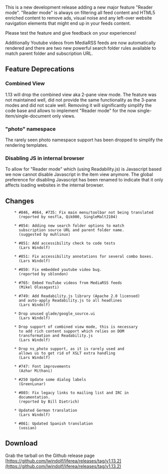 This is a new development release adding a new major feature "Reader mode".
"Reader mode" is always on filtering all feed content and HTML5 enriched content
to remove ads, visual noise and any left-over website navigation elements that
might end up in your feeds content.

Please test the feature and give feedback on your experiences!

Additionally Youtube videos from MediaRSS feeds are now automatically
rendered and there are two new powerful search folder rules available to match
parent folder and subscription URL.

## Feature Deprecations

### Combined View

1.13 will drop the combined view aka 2-pane view mode. The feature was not
maintained well, did not provide the same functionality as the 3-pane modes and
did not scale well. Removing it will significantly simplify the code base and allows
to implement "Reader mode" for the now single-item/single-document only views. 

### "photo" namespace

The rarely seen photo namespace support has been dropped to simplify the 
rendering templates.

### Disabling JS in internal browser

To allow for "Reader mode" which (using Readability.js) is Javascript based
we now cannot disable Javascript in the item view anymore. The global preference
for disabling Javascript has been renamed to indicate that it only affects loading
websites in the internal browser.

## Changes

        * #846, #864, #735: Fix main menu/toolbar not being translated
          (reported by nesfla, Qik000, SingleMalt2104)

        * #854: Adding new search folder options to match
          subscription source URL and parent folder name.
          (suggested by muhlinux)

        * #851: Add accessibility check to code tests
          (Lars Windolf)

        * #851: Fix accessibility annotations for several combo boxes.
          (Lars Windolf)

        * #850: Fix embedded youtube video bug.
          (reported by sblondon)

        * #765: Embed YouTube videos from MediaRSS feeds
          (Mikel Olasagasti)

        * #749: Add Readability.js library (Apache 2.0 licensed)
          and auto-apply Readability.js to all headlines
          (Lars Windolf)

        * Drop unused glade/google_source.ui
          (Lars Windolf)

        * Drop support of combined view mode, this is necessary
          to add rich content support which relies on DOM
          transformation and Readability.js
          (Lars Windolf)

        * Drop ns_photo support, as it is rarely used and
          allows us to get rid of XSLT extra handling
          (Lars Windolf)

        * #747: Font improvements
          (Azhar Mithani)

        * #250 Update some dialog labels
          (GreenLunar)

        * #803: Fix legacy links to mailing list and IRC in
          documentation.
          (reported by Bill Dietrich)

        * Updated German translation
          (Lars Windolf)

        * #861: Updated Spanish translation
          (vosian)



## Download

Grab the tarball on the Github release page [https://github.com/lwindolf/liferea/releases/tag/v1.13.2](https://github.com/lwindolf/liferea/releases/tag/v1.13.2)
